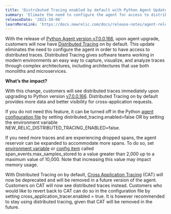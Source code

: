 ```yaml
---
title: 'Distributed Tracing enabled by default with Python Agent Update: Version 7.0.0.166'
summary: 'Elimate the need to configure the agent for access to distributed traces'
releaseDate: '2021-10-06'
learnMoreLink: 'https://docs.newrelic.com/docs/release-notes/agent-release-notes/python-release-notes/'
---
```


With the release of [Python Agent version v7.0.0.166](https://docs.newrelic.com/docs/release-notes/agent-release-notes/python-release-notes/), upon agent upgrade, customers will now have [Distributed Tracing](https://newrelic.com/products/edge-infinite-tracing) on by default. This update eliminates the need to configure the agent in order to have access to distributed traces. Distributed Tracing gives software teams working in modern environments an easy way to capture, visualize, and analyze traces through complex architectures, including architectures that use both monoliths and microservices.
 
**What’s the impact?**
 
With this change, customers will see distributed traces immediately upon upgrading to Python version [v7.0.0.166](https://docs.newrelic.com/docs/release-notes/agent-release-notes/python-release-notes/). Distributed Tracing on by default provides more data and better visibility for cross-application requests.
 
If you do not need this feature, it can be turned off in the Python [agent configuration file](https://docs.newrelic.com/docs/agents/python-agent/configuration/python-agent-configuration/) by setting distributed_tracing.enabled=false OR by setting the environment variable  NEW_RELIC_DISTRIBUTED_TRACING_ENABLED=false.
 
If you need more traces and are experiencing dropped spans, the agent reservoir can be expanded to accommodate more spans. To do so, set [environment variable](https://docs.newrelic.com/docs/agents/python-agent/configuration/python-agent-configuration/#environment-variables) or [config item](https://docs.newrelic.com/docs/agents/python-agent/configuration/python-agent-configuration/#paragrp-max-samples-stored) called span_events.max_samples_stored to a value greater than 2,000 up to a maximum value of 10,000. Note that increasing this value may impact memory usage.
 
With Distributed Tracing on by default, [Cross Application Tracing](https://docs.newrelic.com/docs/apm/transactions/cross-application-traces/introduction-cross-application-traces/) (CAT) will now be deprecated and will be removed in a future version of the agent. Customers on CAT will now see distributed traces instead. Customers who would like to revert back to CAT can do so in the configuration file by setting cross_application_tracer.enabled = true. It is however recommended to stay using distributed tracing, given that CAT will be removed in the future.